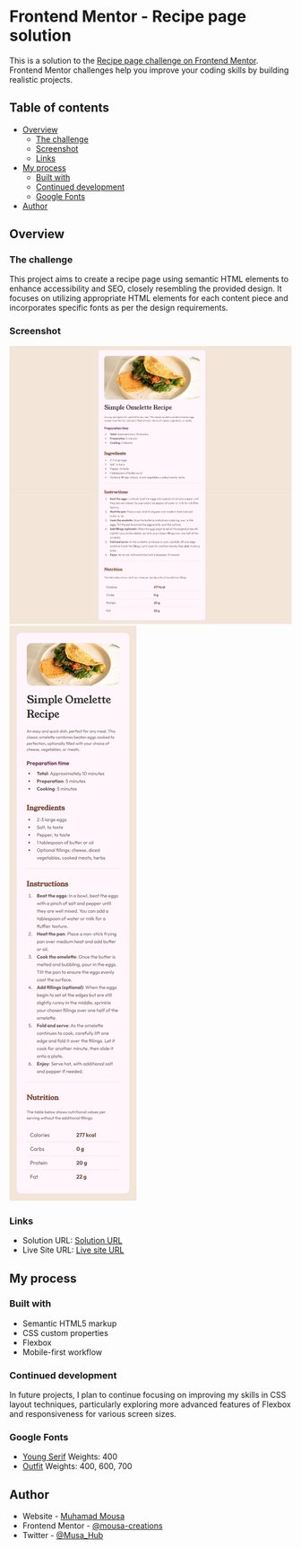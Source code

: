# Frontend Mentor - Recipe page solution

This is a solution to the [Recipe page challenge on Frontend Mentor](https://www.frontendmentor.io/challenges/recipe-page-KiTsR8QQKm). Frontend Mentor challenges help you improve your coding skills by building realistic projects.

## Table of contents

- [Overview](#overview)
  - [The challenge](#the-challenge)
  - [Screenshot](#screenshot)
  - [Links](#links)
- [My process](#my-process)
  - [Built with](#built-with)
  - [Continued development](#continued-development)
  - [Google Fonts ](#google-fonts)
- [Author](#author)


## Overview

### The challenge
This project aims to create a recipe page using semantic HTML elements to enhance accessibility and SEO, closely resembling the provided design. It focuses on utilizing appropriate HTML elements for each content piece and incorporates specific fonts as per the design requirements.


### Screenshot

![Desktop](/Screenshot_desktop.jpeg)
![Mobile](/Screenshot_mobile.jpeg)


### Links

- Solution URL: [Solution URL](https://github.com/mousa-creations/recipe-page)
- Live Site URL: [Live site URL](https://mousa-creations.github.io/recipe-page/)


## My process

### Built with

- Semantic HTML5 markup
- CSS custom properties
- Flexbox
- Mobile-first workflow



### Continued development

In future projects, I plan to continue focusing on improving my skills in CSS layout techniques, particularly exploring more advanced features of Flexbox and responsiveness for various screen sizes.


### Google Fonts

- [Young Serif](https://fonts.google.com/specimen/Young+Serif)
Weights: 400
- [Outfit](https://fonts.google.com/specimen/Outfit)
Weights: 400, 600, 700


## Author

- Website - [Muhamad Mousa](https://www.arabtoutrial.com/)
- Frontend Mentor - [@mousa-creations](https://www.frontendmentor.io/profile/mousa-creations)
- Twitter - [@Musa_Hub](https://www.twitter.com/Musa_Hub)

